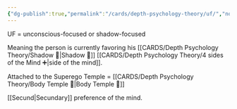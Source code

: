 ```yaml
---
{"dg-publish":true,"permalink":"/cards/depth-psychology-theory/uf/","noteIcon":"","created":"2023-01-12T14:00:14.796+01:00","updated":"2023-04-10T17:21:10.681+02:00"}
---
```



UF = unconscious-focused or shadow-focused

Meaning the person is currently favoring his [[CARDS/Depth Psychology Theory/Shadow 👤\|Shadow 👤]] [[CARDS/Depth Psychology Theory/4 sides of the Mind ➕\|side of the mind]]. 

Attached to the Superego Temple = [[CARDS/Depth Psychology Theory/Body Temple 🌳\|Body Temple 🌳]]

[[Secund\|Secundary]] preference of the mind. 